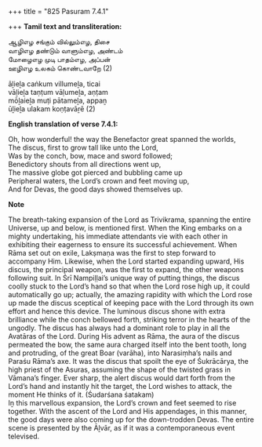 +++
title = "825 Pasuram 7.4.1"

+++
**Tamil text and transliteration:**

ஆழிஎழ சங்கும் வில்லும்எழ, திசை  
வாழிஎழ தண்டும் வாளும்எழ, அண்டம்  
மோழைஎழ முடி பாதம்எழ, அப்பன்  
ஊழிஎழ உலகம் கொண்டவாறே (2)

āḻieḻa caṅkum villumeḻa, ticai  
vāḻieḻa taṇṭum vāḷumeḻa, aṇṭam  
mōḻaieḻa muṭi pātameḻa, appaṉ  
ūḻieḻa ulakam koṇṭavāṟē (2)

**English translation of verse 7.4.1:**

Oh, how wonderful! the way the Benefactor great spanned the worlds,  
The discus, first to grow tall like unto the Lord,  
Was by the conch, bow, mace and sword followed;  
Benedictory shouts from all directions went up,  
The massive globe got pierced and bubbling came up  
Peripheral waters, the Lord’s crown and feet moving up,  
And for Devas, the good days showed themselves up.

**Note**

The breath-taking expansion of the Lord as Trivikrama, spanning the entire Universe, up and below, is mentioned first. When the King embarks on a mighty undertaking, his immediate attendants vie with each other in exhibiting their eagerness to ensure its successful achievement. When Rāma set out on exile, Lakṣmaṇa was the first to step forward to accompany Him. Likewise, when the Lord started expanding upward, His discus, the principal weapon, was the first to expand, the other weapons following suit. In Śrī Nampiḷḷai’s unique way of putting things, the discus coolly stuck to the Lord’s hand so that when the Lord rose high up, it could automatically go up; actually, the amazing rapidity with which the Lord rose up made the discus sceptical of keeping pace with the Lord through its own effort and hence this device. The luminous discus shone with extra brilliance while the conch bellowed forth, striking terror in the hearts of the ungodly. The discus has always had a dominant role to play in all the Avatāras of the Lord. During His advent as Rāma, the aura of the discus permeated the bow, the same aura charged itself into the bent tooth, long and protruding, of the great Boar (varāha), into Narasiṃha’s nails and Paraśu Rāma’s axe. It was the discus that spoilt the eye of Śukrācārya, the high priest of the Asuras, assuming the shape of the twisted grass in Vāmana’s finger. Ever sharp, the alert discus would dart forth from the Lord’s hand and instantly hit the target, the Lord wishes to attack, the moment He thinks of it. (Śudarśana śatakam)  
Iṉ this marvellous expansion, the Lord’s crown and feet seemed to rise together. With the ascent of the Lord and His appendages, in this manner, the good days were also coming up for the down-trodden Devas. The entire scene is presented by the Āḻvār, as if it was a contemporaneous event televised.


